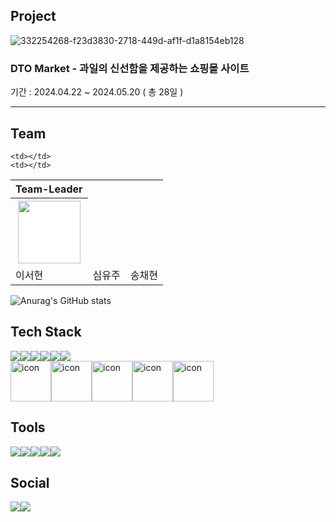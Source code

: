## Project

![332254268-f23d3830-2718-449d-af1f-d1a8154eb128](https://github.com/yuzusim/yuzusim/assets/153582415/d8031adc-a123-4b6e-83f7-39a19da5d941)
<!--
![332254268-f23d3830-2718-449d-af1f-d1a8154eb128](https://github.com/yuzusim/finalproject-dtomarket/assets/153582415/d8031adc-a123-4b6e-83f7-39a19da5d941)
-->

### DTO Market - 과일의 신선함을 제공하는 쇼핑몰 사이트
기간 : 2024.04.22 ~ 2024.05.20 ( 총 28일 )
___

## Team
<table>
  <tr>
    <th>Team-Leader</th>
    <th></th>
    <th></th>
  </tr>

 <tr>
    <th>
      <img src="https://github.com/yuzusim/yuzusim/assets/153582415/52fcfca4-6425-4fab-9e30-c19f3b14d88a" style ="width:100px; background-color:#fff;">
    </th>

    <td></td>
    <td></td>
  </tr>
  
  <tr>
    <td>이서현</td>
    <td>심유주</td>
    <td>송채현</td>
  </tr>
  

  
</table>





<!--
### Hi there 👋




-->



![Anurag's GitHub stats](https://github-readme-stats.vercel.app/api?username=yuzusim&show_icons=true&theme=buefy)

## Tech Stack
<div style="display: flex; align-items: flex-start;">
  <img src="https://img.shields.io/badge/HTML5-E34F26?style=for-the-badge&logo=HTML5&logoColor=white">
  <img src="https://img.shields.io/badge/CSS3-1572B6?style=for-the-badge&logo=CSS3&logoColor=white">
  <img src="https://img.shields.io/badge/spring-6DB33F?style=for-the-badge&logo=spring&logoColor=white">
  <img src="https://img.shields.io/badge/spring boot-6DB33F?style=for-the-badge&logo=spring boot&logoColor=white">
  <img src="https://img.shields.io/badge/Flutter-02569B?style=for-the-badge&logo=Flutter&logoColor=white">
  <img src="https://img.shields.io/badge/jquery-0769AD?style=for-the-badge&logo=jquery&logoColor=white">
</div>

<!---->
<div style="display: flex; align-items: flex-start;">
  <img src="https://techstack-generator.vercel.app/js-icon.svg" alt="icon" width="65" height="65" />

  <img src="https://techstack-generator.vercel.app/mysql-icon.svg" alt="icon" width="65" height="65" />
  <img src="https://techstack-generator.vercel.app/aws-icon.svg" alt="icon" width="65" height="65" />
  <img src="https://techstack-generator.vercel.app/github-icon.svg" alt="icon" width="65" height="65" />
  <img src="https://techstack-generator.vercel.app/java-icon.svg" alt="icon" width="65" height="65" />
</div>


## Tools
<div style="display: flex; align-items: flex-start;">
  <img src="https://img.shields.io/badge/intellij idea-000000?style=for-the-badge&logo=intellij idea&logoColor=white">
  <img src="https://img.shields.io/badge/visual studio code-007ACC?style=for-the-badge&logo=visual studio code&logoColor=white">
  <br>
  <img src="https://img.shields.io/badge/adobe photoshop-31A8FF?style=for-the-badge&logo=adobe photoshop code&logoColor=white">
  <img src="https://img.shields.io/badge/adobe illustrator-FF9A00?style=for-the-badge&logo=adobe illustrator code&logoColor=white">
  <img src="https://img.shields.io/badge/adobe xd-FF61F6?style=for-the-badge&logo=adobe xd code&logoColor=white">
</div>

## Social
<div style="display: flex; align-items: flex-start;">
  <img src="https://img.shields.io/badge/notion-000000?style=for-the-badge&logo=notion&logoColor=white">
  <img src="https://img.shields.io/badge/gmail-EA4335?style=for-the-badge&logo=gmail&logoColor=white">
</div>

<!--
<img src="https://techstack-generator.vercel.app/docker-icon.svg" alt="icon" width="65" height="65" />
**yuzusim/yuzusim** is a ✨ _special_ ✨ repository because its `README.md` (this file) appears on your GitHub profile.

Here are some ideas to get you started:

- 🔭 I’m currently working on ...
- 🌱 I’m currently learning ...
- 👯 I’m looking to collaborate on ...
- 🤔 I’m looking for help with ...
- 💬 Ask me about ...
- 📫 How to reach me: ...
- 😄 Pronouns: ...
- ⚡ Fun fact: ...


![](./profile-3d-contrib/profile-night-rainbow.svg)

profile-3d-contrib/profile-green-animate.svg
profile-3d-contrib/profile-green.svg
profile-3d-contrib/profile-season-animate.svg
profile-3d-contrib/profile-season.svg
profile-3d-contrib/profile-south-season-animate.svg
profile-3d-contrib/profile-south-season.svg
profile-3d-contrib/profile-night-view.svg
profile-3d-contrib/profile-night-green.svg
profile-3d-contrib/profile-night-rainbow.svg
profile-3d-contrib/profile-gitblock.svg

profile-3d-contrib/profile-customize.svg

-->
